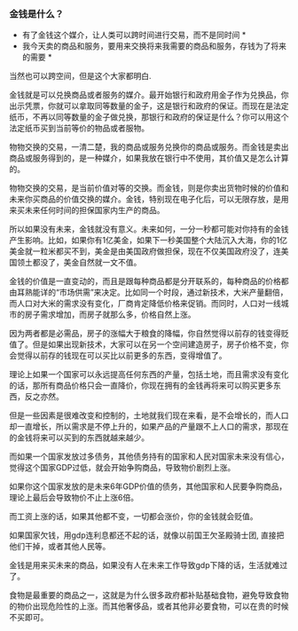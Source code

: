 ### 金钱是什么？

* 有了金钱这个媒介，让人类可以跨时间进行交易，而不是同时间 *
* 我今天卖的商品和服务，要用来交换将来我需要的商品和服务，存钱为了将来的需要 *

当然也可以跨空间，但是这个大家都明白.

金钱就是可以兑换商品或者服务的媒介。最开始银行和政府用金子作为兑换品，你出示凭票，你就可以拿取同等数量的金子，这是银行和政府的保证。而现在是法定纸币，不再以同等数量的金子做兑换，那银行和政府的保证是什么？你可以用这个法定纸币买到当前等价的物品或者服物。

物物交换的交易，一清二楚，我的商品或服务兑换你的商品或服务。而金钱是卖出商品或服务得到的，是一种媒介，如果我放在银行中不使用，其价值又是怎么计算的。

物物交换的交易，是当前价值对等的交换。而金钱，则是你卖出货物时候的价值和未来你买商品的价值交换的媒介。金钱，特别现在电子化后，可以无限存放，是用来买未来任何时间的担保国家内生产的商品。

所以如果没有未来，金钱就没有意义。未来如何，一分一秒都可能对你持有的金钱产生影响。比如，如果你有1亿美金，如果下一秒美国整个大陆沉入大海，你的1亿美金就一粒米都买不到，美金是由美国政府做担保，现在不仅美国政府没了，连美国领土都没了，美金自然就一文不值。

金钱的价值是一直变动的，而且是跟每种商品都是分开联系的，每种商品的价格都由耳熟能详的“市场供需”来决定。比如同一个时段，通过新技术，大米产量翻倍，而人口对大米的需求没有变化，厂商肯定降低价格来促销。而同时，人口对一线城市的房子需求增加，而房子就那么多，价格自然上涨。

因为两者都是必需品，房子的涨幅大于粮食的降幅，你自然觉得以前存的钱变得贬值了。但是如果出现新技术，大家可以在另一个空间建造房子，房子价格不变，你会觉得以前存的钱现在可以买比以前更多的东西，变得增值了。

理论上如果一个国家可以永远提高任何东西的产量，包括土地，而且需求没有变化的话，那所有商品价格只会一直降价，你现在拥有的金钱再将来可以购买更多东西，反之亦然。

但是一些因素是很难改变和控制的，土地就我们现在来看，是不会增长的，而人口却一直增长，所以需求是不停上升的，如果产品的产量跟不上人口的需求，那现在的金钱将来可以买到的东西就越来越少。

而如果一个国家发放过多债务，其他债务持有的国家和人民对国家未来没有信心，觉得这个国家GDP过低，就会开始争购商品，导致物价剧烈上涨。

如果你这个国家发放的是未来6年GDP价值的债务，其他国家和人民要争购商品，理论上最后会导致物价不止上涨6倍。

而工资上涨的话，如果其他都不变，一切都会涨价，你的金钱就会贬值。

如果国家欠钱，用gdp连利息都还不起的话，就像以前国王欠圣殿骑士团, 直接把他们干掉，或者其他人民等。

金钱是用来买未来的商品，如果没有人在未来工作导致gdp下降的话，生活就难过了。

食物是最重要的商品之一，这就是为什么很多政府都补贴基础食物，避免导致食物的物价出现危险性的上涨。而其他奢侈品，或者其他非必要食物，可以在贵的时候不买即可。

